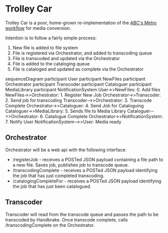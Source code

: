 # Trolley Car
Trolley Car is a poor, home-grown re-implementation of the [ABC's Metro workflow](https://developers.digital.abc.net.au/2016/02/15/introducing-the-abcs-new-video-transcoding-service-metro/) for media conversion.

Intention is to follow a fairly simple process:

1. New file is added to file system
2. File is registered via Orchestrator, and added to transcoding queue
3. File is transcoded and updated via the Orchestrator
4. File is added to the cataloging queue
5. File is cataloged and updated as complete via the Orchestrator

sequenceDiagram
    participant User
    participant NewFiles
    participant Orchestrator
    participant Transcoder
    participant Cataloguer
    participant MediaLibrary
    participant NotificationSystem
    User->>NewFiles: 0. Add files
    NewFiles->>Orchestrator: 1. Register New Job
    Orchestrator->>Transcoder: 2. Send job for transcoding
    Transcoder-->>Orchestrator: 3. Transcode Complete
    Orchestrator->>Cataloguer: 4. Send Job for Cataloguing
    Cataloguer->>MediaLibrary: 5. Sends file to Media Library
    Cataloguer-->>Orchestrator: 6. Catalogue Complete
    Orchestrator->>NotificationSystem: 7. Notify User
    NotificationSystem-->>User: Media ready

## Orchestrator
Orchestrator will be a web api with the following interface:

* /registerJob - receives a POSTed JSON payload containing a file path to a new file. Saves job, publishes job to transcode queue.
* /transcodingComplete - receives a POSTed JSON payload identifying the job that has just completed transcoding.
* /catalogingCompleteFor - receives a POSTed JSON payload identifying the job that has just been catalogued.

## Transcoder
Transcoder will read from the transcode queue and passes the path to be transcoded by Handbrake. Once transcode complete, calls /transcodingComplete on the Orchestrator.
